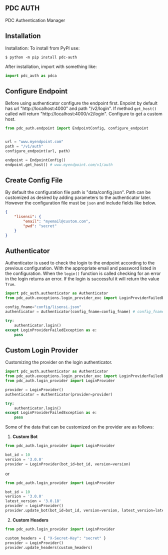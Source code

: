 ## PDC AUTH

PDC Authentication Manager

## Installation
Installation: To install from PyPI use:

`$ python -m pip install pdc-auth`

After installation, import with something like:

```python
import pdc_auth as pdca
```

## Configure Endpoint
Before using authenticator configure the endpoint first. Enpoint by default has url "http://localhost:4000" and path "/v2/login". If method `get_host() `called will return "http://localhost:4000/v2/login". Configure to get a custom host.

```python
from pdc_auth.endpoint import EndpointConfig, configure_endpoint


url = "www.myendpoint.com"
path = "/v1/auth"
configure_endpoint(url, path)

endpoint = EndpointConfig()
endpoint.get_host() # www.myendpoint.com/v1/auth
```

## Create Config File
By default the configuration file path is "data/config.json". Path can be customized as desired by adding parameters to the authenticator later. However the configuration file must be `json` and include fields like below.

```json
{
    "lisensi": {
        "email": "myemail@custom.com",
        "pwd": "secret"
    }
}
```

## Authenticator
Authenticator is used to check the login to the endpoint according to the previous configuration. With the appropriate email and password listed in the configuration. When the `login()` function is called checking for an error in the login returns an error. If the login is successful it will return the value `True`.

```python
import pdc_auth.authenticator as Authenticator
from pdc_auth.exceptions.login_provider_exc import LoginProviderFailedException

config_fname="config/lisensi.json"
authenticator = Authenticator(config_fname=config_fname) # config_fname by default is: "data/config.json"

try:
    authenticator.login() 
except LoginProviderFailedException as e:
    pass
```

## Custom Login Provider
Customizing the provider on the login authenticator.
```python
import pdc_auth.authenticator as Authenticator
from pdc_auth.exceptions.login_provider_exc import LoginProviderFailedException
from pdc_auth.login_provider import LoginProvider

provider = LoginProvider()
authenticator = Authenticator(provider=provider)

try:
    authenticator.login() 
except LoginProviderFailedException as e:
    pass
```

Some of the data that can be customized on the provider are as follows:

1. __Custom Bot__
```python
from pdc_auth.login_provider import LoginProvider

bot_id = 10
version = '3.0.0'
provider = LoginProvider(bot_id=bot_id, version=version)
```
or
```python
from pdc_auth.login_provider import LoginProvider

bot_id = 10
version = '3.0.0'
latest_version = '3.0.18'
provider = LoginProvider()
provider.update_bot(bot_id=bot_id, version=version, latest_version=latest_version)
```

2. __Custom Headers__
```python
from pdc_auth.login_provider import LoginProvider

custom_headers = { "X-Secret-Key": "secret" }
provider = LoginProvider()
provider.update_headers(custom_headers)
```